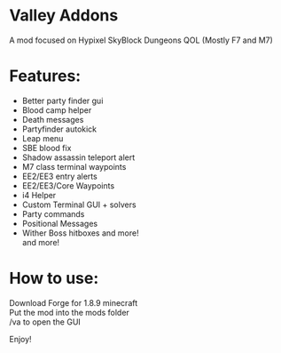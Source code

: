 # Valley Addons
A mod focused on Hypixel SkyBlock Dungeons QOL (Mostly F7 and M7)

# Features:

 - Better party finder gui <br>
 - Blood camp helper <br>
 - Death messages <br>
 - Partyfinder autokick <br>
 - Leap menu <br>
 - SBE blood fix <br>
 - Shadow assassin teleport alert <br>
 - M7 class terminal waypoints <br>
 - EE2/EE3 entry alerts <br>
 - EE2/EE3/Core Waypoints <br>
 - i4 Helper <br>
 - Custom Terminal GUI + solvers <br>
 - Party commands <br>
 - Positional Messages <br>
 - Wither Boss hitboxes and more!<br>
 and more!


# How to use:

Download Forge for 1.8.9 minecraft <br>
Put the mod into the mods folder<br>
/va to open the GUI<br>

Enjoy!

  
